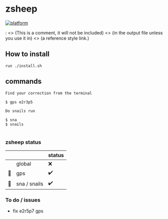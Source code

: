 # zsheep

[![platform](https://img.shields.io/badge/platform-linux%20macos-blue)]()

[//]: # (This may be the most platform independent comment)

: <> (This is a comment, it will not be included)
<> (in  the output file unless you use it in)
<> (a reference style link.)

[comment]: <> (This is a comment, it will not be included)
[comment]: <> (in  the output file unless you use it in)
[comment]: <> (a reference style link.)

## How to install

```
run ./install.sh
```

## commands

```
Find your correction from the terminal

$ gps e2r3p5
```

```
Do snails run

$ sna
$ snails
```

#

### zsheep status

| | | status |
|-|-|-|
|           | global       | :x: |
| :compass: | gps          | :heavy_check_mark: |
| :snail:   | sna / snails | :heavy_check_mark: |

### To do / issues

- fix e2r5p7 gps
